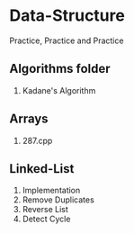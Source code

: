# Data-Structure
Practice,  Practice and Practice

## Algorithms folder
1. Kadane's Algorithm

## Arrays
1. 287.cpp 

## Linked-List
1. Implementation
2. Remove Duplicates
3. Reverse List
4. Detect Cycle